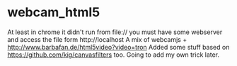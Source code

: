 # webcam_html5
At least in chrome it didn't run from file:// you must have some webserver and access the file form http://localhost
A mix of webcamjs + http://www.barbafan.de/html5video?video=tron
Added some stuff based on https://github.com/kig/canvasfilters too.
Going to add my own trick later.
